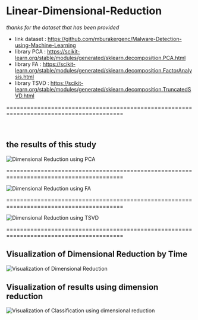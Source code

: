 # Linear-Dimensional-Reduction

*thanks for the dataset that has been provided* 
- link dataset : https://github.com/mburakergenc/Malware-Detection-using-Machine-Learning 
- library PCA : https://scikit-learn.org/stable/modules/generated/sklearn.decomposition.PCA.html
- library FA : https://scikit-learn.org/stable/modules/generated/sklearn.decomposition.FactorAnalysis.html
- library TSVD : https://scikit-learn.org/stable/modules/generated/sklearn.decomposition.TruncatedSVD.html

========================================================================================
<br />
<br />
<br />
## the results of this study

![Dimensional Reduction using PCA](https://user-images.githubusercontent.com/43168046/128637896-7cc4001e-248d-4680-a06f-5b846c63d71d.png)

========================================================================================

![Dimensional Reduction using FA](https://user-images.githubusercontent.com/43168046/128637920-37f6685b-ca8b-4bae-8992-a45e71ce79c1.png)

========================================================================================

![Dimensional Reduction using TSVD](https://user-images.githubusercontent.com/43168046/128637744-75a156e4-e33b-4baf-b4c9-afa1a6d8d9eb.png)

========================================================================================


## Visualization of Dimensional Reduction by Time

![Visualization of Dimensional Reduction](https://user-images.githubusercontent.com/43168046/128637939-ce933ca5-c9d8-44df-8f77-12ee8b957c19.png)

## Visualization of results using dimension reduction

![Visualization of Classification using dimensional reduction](https://user-images.githubusercontent.com/43168046/128637951-33744e65-e18f-442b-a1ef-9587042498b3.png)
